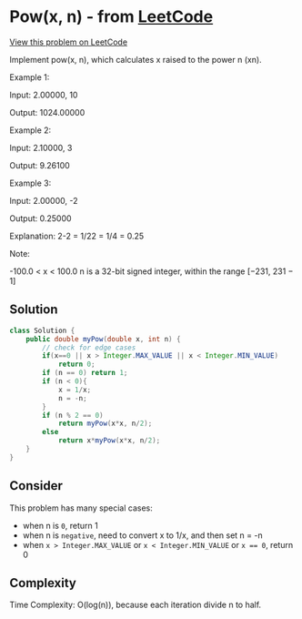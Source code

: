 # Pow(x, n) - from [LeetCode](https://leetcode.com)
[View this problem on LeetCode](https://leetcode.com/problems/powx-n/description/)

Implement pow(x, n), which calculates x raised to the power n (xn).

Example 1:

Input: 2.00000, 10

Output: 1024.00000

Example 2:

Input: 2.10000, 3

Output: 9.26100

Example 3:

Input: 2.00000, -2

Output: 0.25000

Explanation: 2-2 = 1/22 = 1/4 = 0.25

Note:

-100.0 < x < 100.0
n is a 32-bit signed integer, within the range [−231, 231 − 1]

## Solution
```java 
class Solution {
    public double myPow(double x, int n) {
        // check for edge cases
        if(x==0 || x > Integer.MAX_VALUE || x < Integer.MIN_VALUE)
            return 0;
        if (n == 0) return 1;
        if (n < 0){
            x = 1/x;
            n = -n;
        }
        if (n % 2 == 0) 
            return myPow(x*x, n/2);
        else 
            return x*myPow(x*x, n/2);
    }
}
```

## Consider
This problem has many special cases:
* when n is `0`, return 1
* when n is `negative`, need to convert x to 1/x, and then set n = -n
* when `x > Integer.MAX_VALUE` or `x < Integer.MIN_VALUE` or `x == 0`, return 0

## Complexity
Time Complexity: O(log(n)), because each iteration divide n to half.
